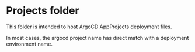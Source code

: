 # Projects folder

This folder is intended to host ArgoCD AppProjects deployment files.

In most cases, the argocd project name has direct match with a deployment environment name.